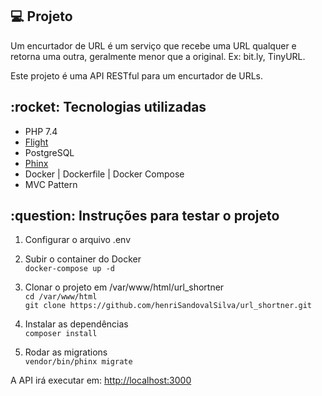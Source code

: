 <h2>💻 Projeto</h2>

Um encurtador de URL é um serviço que recebe uma URL qualquer e retorna uma outra,
geralmente menor que a original. Ex: bit.ly, TinyURL.

Este projeto é uma API RESTful para um encurtador de URLs.

<h2>:rocket: Tecnologias utilizadas</h2>
<ul>
  <li>PHP 7.4</li>
  <li><a href="https://flightphp.com/" target="_blank">Flight</a></li>
  <li>PostgreSQL</li>
  <li><a href="https://phinx.org/" target="_blank">Phinx</a></li>
  <li>Docker | Dockerfile | Docker Compose</li>
  <li>MVC Pattern</li>
</ul>

<h2>:question: Instruções para testar o projeto</h2>

1. Configurar o arquivo .env

2. Subir o container do Docker </br>
`docker-compose up -d`

3. Clonar o projeto em /var/www/html/url_shortner </br>
`cd /var/www/html` </br>
`git clone https://github.com/henriSandovalSilva/url_shortner.git`

4. Instalar as dependências </br>
`composer install`

5. Rodar as migrations </br>
`vendor/bin/phinx migrate`

A API irá executar em: [http://localhost:3000](http://localhost:3000)
